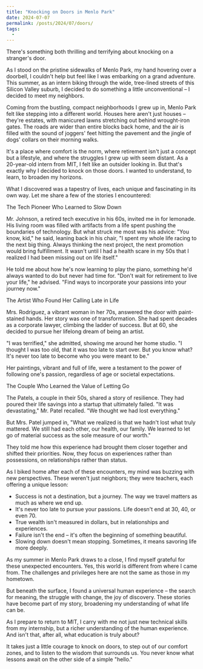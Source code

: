 ```yaml
---
title: "Knocking on Doors in Menlo Park"
date: 2024-07-07
permalink: /posts/2024/07/doors/
tags:
  - 
---
```


There's something both thrilling and terrifying about knocking on a stranger's door. 

As I stood on the pristine sidewalks of Menlo Park, my hand hovering over a doorbell, I couldn't help but feel like I was embarking on a grand adventure. This summer, as an intern biking through the wide, tree-lined streets of this Silicon Valley suburb, I decided to do something a little unconventional – I decided to meet my neighbors.

Coming from the bustling, compact neighborhoods I grew up in, Menlo Park felt like stepping into a different world. Houses here aren't just houses – they're estates, with manicured lawns stretching out behind wrought-iron gates. The roads are wider than entire blocks back home, and the air is filled with the sound of joggers' feet hitting the pavement and the jingle of dogs' collars on their morning walks.

It's a place where comfort is the norm, where retirement isn't just a concept but a lifestyle, and where the struggles I grew up with seem distant. As a 20-year-old intern from MIT, I felt like an outsider looking in. But that's exactly why I decided to knock on those doors. I wanted to understand, to learn, to broaden my horizons.

What I discovered was a tapestry of lives, each unique and fascinating in its own way. Let me share a few of the stories I encountered:

The Tech Pioneer Who Learned to Slow Down

Mr. Johnson, a retired tech executive in his 60s, invited me in for lemonade. His living room was filled with artifacts from a life spent pushing the boundaries of technology. But what struck me most was his advice:
"You know, kid," he said, leaning back in his chair, "I spent my whole life racing to the next big thing. Always thinking the next project, the next promotion would bring fulfillment. It wasn't until I had a health scare in my 50s that I realized I had been missing out on life itself."

He told me about how he's now learning to play the piano, something he'd always wanted to do but never had time for. "Don't wait for retirement to live your life," he advised. "Find ways to incorporate your passions into your journey now."

The Artist Who Found Her Calling Late in Life

Mrs. Rodriguez, a vibrant woman in her 70s, answered the door with paint-stained hands. Her story was one of transformation. She had spent decades as a corporate lawyer, climbing the ladder of success. But at 60, she decided to pursue her lifelong dream of being an artist.

"I was terrified," she admitted, showing me around her home studio. "I thought I was too old, that it was too late to start over. But you know what? It's never too late to become who you were meant to be."

Her paintings, vibrant and full of life, were a testament to the power of following one's passion, regardless of age or societal expectations.

The Couple Who Learned the Value of Letting Go

The Patels, a couple in their 50s, shared a story of resilience. They had poured their life savings into a startup that ultimately failed. "It was devastating," Mr. Patel recalled. "We thought we had lost everything."

But Mrs. Patel jumped in, "What we realized is that we hadn't lost what truly mattered. We still had each other, our health, our family. We learned to let go of material success as the sole measure of our worth."

They told me how this experience had brought them closer together and shifted their priorities. Now, they focus on experiences rather than possessions, on relationships rather than status.

As I biked home after each of these encounters, my mind was buzzing with new perspectives. These weren't just neighbors; they were teachers, each offering a unique lesson:

- Success is not a destination, but a journey. The way we travel matters as much as where we end up.
- It's never too late to pursue your passions. Life doesn't end at 30, 40, or even 70.
- True wealth isn't measured in dollars, but in relationships and experiences.
- Failure isn't the end – it's often the beginning of something beautiful.
- Slowing down doesn't mean stopping. Sometimes, it means savoring life more deeply.

As my summer in Menlo Park draws to a close, I find myself grateful for these unexpected encounters. Yes, this world is different from where I came from. The challenges and privileges here are not the same as those in my hometown.

But beneath the surface, I found a universal human experience – the search for meaning, the struggle with change, the joy of discovery. These stories have become part of my story, broadening my understanding of what life can be.

As I prepare to return to MIT, I carry with me not just new technical skills from my internship, but a richer understanding of the human experience. And isn't that, after all, what education is truly about?

It takes just a little courage to knock on doors, to step out of our comfort zones, and to listen to the wisdom that surrounds us. You never know what lessons await on the other side of a simple "hello."
